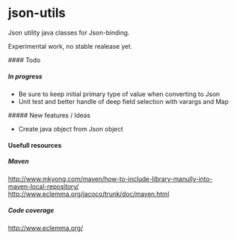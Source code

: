 # json-utils
Json utility java classes for Json-binding.

Experimental work, no stable realease yet.

#### Todo

##### In progress

- Be sure to keep initial primary type of value when converting to Json
- Unit test and better handle of deep field selection with varargs and Map

##### New features / Ideas

- Create java object from Json object

#### Usefull resources 

##### Maven

http://www.mkyong.com/maven/how-to-include-library-manully-into-maven-local-repository/
http://www.eclemma.org/jacoco/trunk/doc/maven.html

##### Code coverage

http://www.eclemma.org/
